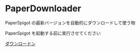 # PaperDownloader
PaperSpigot の最新バージョンを自動的にダウンロードして使う物

PaperSpigot を起動する前に実行させてください

[ダウンロードン](https://github.com/SimplyRin/PaperDownloader/releases)
